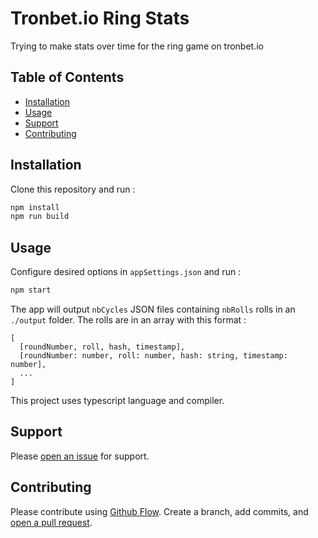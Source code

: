 # Tronbet.io Ring Stats

Trying to make stats over time for the ring game on tronbet.io

## Table of Contents

- [Installation](#installation)
- [Usage](#usage)
- [Support](#support)
- [Contributing](#contributing)

## Installation

Clone this repository and run :

```sh
npm install
npm run build
```

## Usage

Configure desired options in `appSettings.json` and run :

```sh
npm start
```

The app will output `nbCycles` JSON files containing `nbRolls` rolls in an `./output` folder.
The rolls are in an array with this format :
```
[
  [roundNumber, roll, hash, timestamp],
  [roundNumber: number, roll: number, hash: string, timestamp: number],
  ...
]
```

This project uses typescript language and compiler.

## Support

Please [open an issue](https://github.com/drumline18/tb-ring-stats/issues/new) for support.

## Contributing

Please contribute using [Github Flow](https://guides.github.com/introduction/flow/). Create a branch, add commits, and [open a pull request](https://github.com/drumline18/tb-ring-stats/compare/).